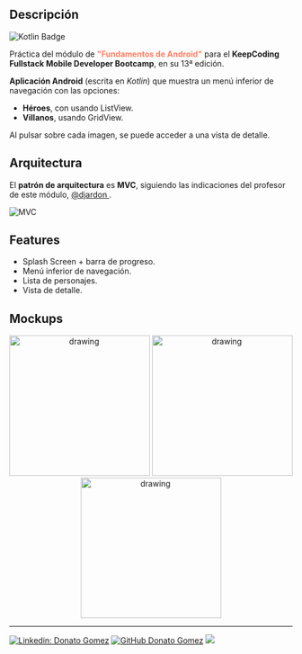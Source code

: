 ## Descripción
![Kotlin Badge](https://img.shields.io/badge/MADE%20WITH-KOTLIN-blueviolet?style=for-the-badge&logo=kotlin)

Práctica del módulo de **<span style="color:#ff7e63">"Fundamentos de Android"</span>** para el **KeepCoding Fullstack Mobile Developer Bootcamp**, en su 13ª edición.

**Aplicación Android** (escrita en *Kotlin*) que muestra un menú inferior de navegación con las opciones: 
* **Héroes**, con usando ListView.
* **Villanos**, usando GridView. 
  
Al pulsar sobre cada imagen, se puede acceder a una vista de detalle.

## Arquitectura
El **patrón de arquitectura** es **MVC**, siguiendo las indicaciones del profesor de este módulo, [@djardon ](https://github.com/djardon).

![MVC](https://repository-images.githubusercontent.com/212913628/25312380-e72e-11e9-817e-db46671bf8d4)

## Features
* Splash Screen + barra de progreso.
* Menú inferior de navegación.
* Lista de personajes.
* Vista de detalle.

## Mockups
<div style="text-align:center">
<img src="https://github.com/donatogomez/MarvelCharactersMVC/blob/main/mockups/splash.png" alt="drawing" width="250"/> <img src="https://github.com/donatogomez/MarvelCharactersMVC/blob/main/mockups/main.png" alt="drawing" width="250"/> <img src="https://github.com/donatogomez/MarvelCharactersMVC/blob/main/mockups/detail.png" alt="drawing" width="250"/>
</div>

---

[![Linkedin: Donato Gomez](https://img.shields.io/badge/-Donato_Gomez-blue?style=flat-square&logo=Linkedin&logoColor=white&link=https://www.linkedin.com/in/donatogomez/)](https://www.linkedin.com/in/donatogomez/)
[![GitHub Donato Gomez](https://img.shields.io/github/followers/donatogomez?label=follow&style=social)](https://github.com/donatogomez)
![](https://komarev.com/ghpvc/?username=donatogomez&color=red)